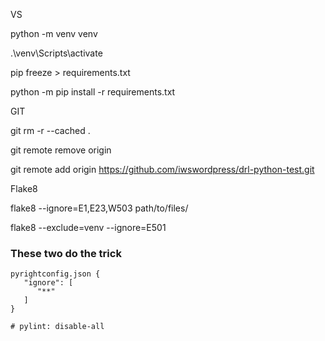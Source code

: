 VS

python -m venv venv

.\venv\Scripts\activate

pip freeze > requirements.txt

python -m pip install -r requirements.txt

GIT

git rm -r --cached .

git remote remove origin

git remote add origin https://github.com/iwswordpress/drl-python-test.git

Flake8

flake8 --ignore=E1,E23,W503 path/to/files/

flake8 --exclude=venv --ignore=E501


### These two do the trick

```
pyrightconfig.json {
   "ignore": [
      "**"
   ]
}

# pylint: disable-all
```